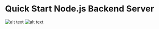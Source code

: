 # Quick Start Node.js Backend Server

![alt text](https://miro.medium.com/max/2102/1*q9myzo5Au8OfsaSrCodNmw.png)
![alt text](https://nakedsecurity.sophos.com/wp-content/uploads/sites/2/2017/01/mongodb.png?w=775)

